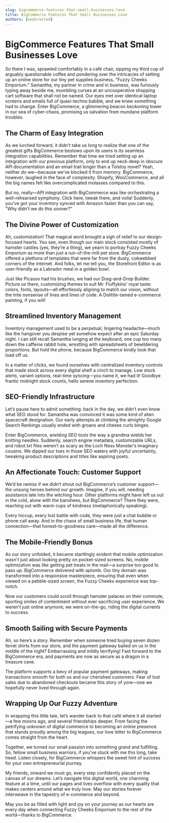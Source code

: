 ```yaml
---
slug: bigcommerce-features-that-small-businesses-love
title: BigCommerce Features That Small Businesses Love
authors: [undirected]
---
```



# BigCommerce Features That Small Businesses Love

So there I was, sprawled comfortably in a café chair, sipping my third cup of arguably questionable coffee and pondering over the intricacies of setting up an online store for our tiny pet supplies business, "Fuzzy Cheeks Emporium." Samantha, my partner in crime and in business, was furiously typing away beside me, mumbling curses at an uncooperative shopping cart software that shall not be named. Our eyes met over identical laptop screens and emails full of quasi-techno babble, and we knew something had to change. Enter BigCommerce, a glimmering beacon beckoning tower in our sea of cyber-chaos, promising us salvation from mundane platform troubles. 

## The Charm of Easy Integration

As we lurched forward, it didn't take us long to realize that one of the greatest gifts BigCommerce bestows upon its users is its seamless integration capabilities. Remember that time we tried setting up an integration with our previous platform, only to end up neck-deep in obscure API documentation and an email trail longer than a Tolstoy novel? Yeah, neither do we—because we've blocked it from memory. BigCommerce, however, laughed in the face of complexity. Shopify, WooCommerce, and all the big names felt like overcomplicated molasses compared to this.

But no, really—API integration with BigCommerce was like orchestrating a well-rehearsed symphony. Click here, tweak there, and voila! Suddenly, you’ve got your inventory synced with Amazon faster than you can say, "Why didn’t we do this sooner?"

## The Divine Power of Customization

Ah, customization! That magical word brought a sigh of relief to our design-focused hearts. You see, even though our main stock consisted mostly of hamster castles (yes, they’re a thing), we yearn to portray Fuzzy Cheeks Emporium as more than just a run-of-the-mill pet store. BigCommerce offered a plethora of templates that were far from the dusty, cobwebbed corners of the internet. And folks, let me tell you, the Storefront Editor is as user-friendly as a Labrador meal in a golden bowl.

Just like Picasso had his brushes, we had our Drag-and-Drop Builder. Picture us there, customizing themes to suit Mr. Fluffykins' royal taste: colors, fonts, layouts—all effortlessly aligning to match our vision, without the trite nonsense of lines and lines of code. A Dolittle-tamed e-commerce painting, if you will!

## Streamlined Inventory Management

Inventory management used to be a perpetual, lingering headache—much like the hangover you despise yet somehow expect after an epic Saturday night. I can still recall Samantha lunging at the keyboard, one cup too many down the caffeine rabbit hole, wrestling with spreadsheets of bewildering proportions. But hold the phone, because BigCommerce kindly took that load off us.

In a matter of clicks, we found ourselves with centralized inventory controls that made stock across every digital shelf a cinch to manage. Low stock alerts, variant options, real-time syncing—you name it, we had it! Goodbye frantic midnight stock counts, hello serene inventory perfection.

## SEO-Friendly Infrastructure

Let’s pause here to admit something: back in the day, we didn’t even know what SEO stood for. Samantha was convinced it was some kind of alien spacecraft designation. Our early attempts at climbing the almighty Google Search Rankings usually ended with groans and cheese curls binges.

Enter BigCommerce, wielding SEO tools the way a grandma wields her knitting needles. Suddenly, search engine metadata, customizable URLs, and robot.txt files weren’t as scary as the Loch Ness Monster’s imaginary cousins. We dipped our toes in those SEO waters with joyful uncertainty, tweaking product descriptions and titles like aspiring poets.

## An Affectionate Touch: Customer Support

We’d be remiss if we didn’t shout out BigCommerce’s customer support—the unsung heroes behind our growth. Imagine, if you will, needing assistance late into the witching hour. Other platforms might have left us out in the cold, alone with the banshees, but BigCommerce? There they were, reaching out with warm cups of kindness (metaphorically speaking).

Every hiccup, every lost battle with code, they were just a chat bubble or phone call away. And in the chaos of small business life, that human connection—that honest-to-goodness care—made all the difference.

## The Mobile-Friendly Bonus

As our story unfolded, it became startlingly evident that mobile optimization wasn't just about looking pretty on pocket-sized screens. No, mobile optimization was like getting pet treats in the mail—a surprise too good to pass up. BigCommerce delivered with aplomb. Our tiny domain was transformed into a responsive masterpiece, ensuring that even when viewed on a pebble-sized screen, the Fuzzy Cheeks experience was top-notch.

Now our customers could scroll through hamster palaces on their commute, sporting smiles of contentment without ever sacrificing user experience. We weren't just online anymore; we were on-the-go, riding the digital currents to success.

## Smooth Sailing with Secure Payments

Ah, so here’s a story. Remember when someone tried buying seven dozen ferret shirts from our store, and the payment gateway bailed on us in the middle of the night? Embarrassing and mildly terrifying! Fast forward to the BigCommerce era, and payments are now as secure as a dragon in a treasure cave.

The platform supports a bevy of popular payment gateways, making transactions smooth for both us and our cherished customers. Fear of lost sales due to abandoned checkouts became this story of yore—one we hopefully never lived through again.

## Wrapping Up Our Fuzzy Adventure

In wrapping this little tale, let’s wander back to that café where it all started—a few moons ago, and several friendships deeper. From facing the petrifying unknown of digital commerce to becoming an online presence that stands proudly among the big leagues, our love letter to BigCommerce comes straight from the heart.

Together, we turned our small passion into something grand and fulfilling. So, fellow small business warriors, if you’ve stuck with me this long, take heed. Listen closely, for BigCommerce whispers the sweet hint of success for your own entrepreneurial journey.

My friends, onward we must go, every step confidently placed on the canvas of our dreams. Let’s navigate this digital world, one charming feature at a time, until our pages and lives overflow with every quality that makes centers around what we truly love. May our stories forever interweave in the tapestry of e-commerce and beyond.

May you be as filled with light and joy on your journey as our hearts are every day when connecting Fuzzy Cheeks Emporium to the rest of the world—thanks to BigCommerce. 